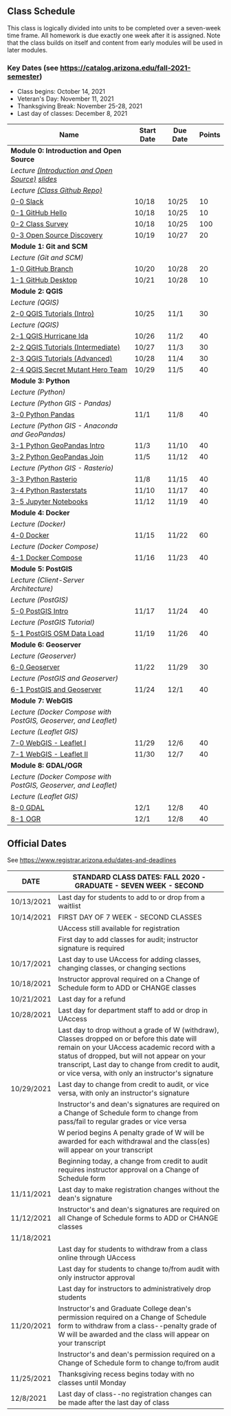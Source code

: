 
## Class Schedule

This class is logically divided into units to be completed over a seven-week time frame. All homework is due exactly one week after it is assigned. Note that the class builds on itself and content from early modules will be used in later modules.

### Key Dates (see https://catalog.arizona.edu/fall-2021-semester)
- Class begins: October 14, 2021
- Veteran's Day: November 11, 2021
- Thanksgiving Break: November 25-28, 2021
- Last day of classes:  December 8, 2021

|  **Name** | **Start Date** | **Due Date** | **Points** |
| --- | --- | --- | --- |
|  **Module 0: Introduction and Open Source** |  |  |  |
|  _Lecture [(Introduction and Open Source)](https://arizona.hosted.panopto.com/Panopto/Pages/Viewer.aspx?id=04cc21d5-9af4-4a82-aecf-adb6013f6654) [slides](https://d2l.arizona.edu/d2l/le/content/1023359/viewContent/11543920/View)_ |  |  |  |
|  _Lecture [(Class Github Repo)]()_ |  |  |  |
|  [0-0 Slack](https://classroom.github.com/a/qZ3g_NFJ) | 10/18 | 10/25 | 10 |
|  [0-1 GitHub Hello](https://classroom.github.com/a/IIlfr4O1) | 10/18 | 10/25 | 10 |
|  [0-2 Class Survey](https://classroom.github.com/a/5Zlm-FCi) | 10/18 | 10/25 | 100 |
|  [0-3 Open Source Discovery](https://classroom.github.com/a/yCQXUlSo) | 10/19 | 10/27 | 20 |
|  **Module 1: Git and SCM** |  |  |  |
|  _Lecture (Git and SCM)_ |  |  |  |
|  [1-0 GitHub Branch](https://classroom.github.com/a/39Hsnkkf) | 10/20 | 10/28 | 20 |
|  [1-1 GitHub Desktop](https://classroom.github.com/a/L8_n_Awz) | 10/21 | 10/28 | 10 |
|  **Module 2: QGIS** |  |  |  |
|  _Lecture (QGIS)_ |  |  |  |
|  [2-0 QGIS Tutorials (Intro)](https://classroom.github.com/a/jT5JEYGE) | 10/25 | 11/1 | 30 |
|  _Lecture (QGIS)_ |  |  |  |
|  [2-1 QGIS Hurricane Ida](https://classroom.github.com/a/tAQR7TOZ) | 10/26 | 11/2 | 40 |
|  [2-2 QGIS Tutorials (Intermediate)](https://classroom.github.com/a/lptNxvrc) | 10/27 | 11/3 | 30 |
|  [2-3 QGIS Tutorials (Advanced)](https://classroom.github.com/a/Dvb93Udc) | 10/28 | 11/4 | 30 |
|  [2-4 QGIS Secret Mutant Hero Team](https://classroom.github.com/a/Bii9aMCr) | 10/29 | 11/5 | 40 |
|  **Module 3: Python** |  |  |  |
|  _Lecture (Python)_ |  |  |  |
|  _Lecture (Python GIS - Pandas)_ |  |  |  |
|  [3-0 Python Pandas](https://classroom.github.com/a/fVcakB78) | 11/1 | 11/8 | 40 |
|  _Lecture (Python GIS - Anaconda and GeoPandas)_ |  |  |  |
|  [3-1 Python GeoPandas Intro](https://classroom.github.com/a/qqkd4P50) | 11/3 | 11/10 | 40 |
|  [3-2 Python GeoPandas Join](https://classroom.github.com/a/vqDR8c7B) | 11/5 | 11/12 | 40 |
|  _Lecture (Python GIS - Rasterio)_ |  |  |  |
|  [3-3 Python Rasterio](https://classroom.github.com/a/hDxhv9rG) | 11/8 | 11/15 | 40 |
|  [3-4 Python Rasterstats](https://classroom.github.com/a/E_NHA4KC) | 11/10 | 11/17 | 40 |
|  [3-5 Jupyter Notebooks](https://classroom.github.com/a/mEkI3--k) | 11/12 | 11/19 | 40 |
|  **Module 4: Docker** |  |  |  |
|  _Lecture (Docker)_ |  |  |  |
|  [4-0 Docker](https://classroom.github.com/a/l2XkkM4R) | 11/15 | 11/22 | 60 |
|  _Lecture (Docker Compose)_ |  |  |  |
|  [4-1 Docker Compose](https://classroom.github.com/a/HHJt938Z) | 11/16 | 11/23 | 40 |
|  **Module 5: PostGIS** |  |  |  |
|  _Lecture (Client-Server Architecture)_ |  |  |  |
|  _Lecture (PostGIS)_ |  |  |  |
|  [5-0 PostGIS Intro](https://classroom.github.com/a/KdNl_bmO) | 11/17 | 11/24 | 40 |
|  _Lecture (PostGIS Tutorial)_ |  |  |  |
|  [5-1 PostGIS OSM Data Load](https://classroom.github.com/a/BnBclPzj) | 11/19 | 11/26 | 40 |
|  **Module 6: Geoserver** |  |  |  |
|  _Lecture (Geoserver)_ |  |  |  |
|  [6-0 Geoserver](https://classroom.github.com/a/uYSYVSu6) | 11/22 | 11/29 | 30 |
|  _Lecture (PostGIS and Geoserver)_ |  |  |  |
|  [6-1 PostGIS and Geoserver](https://classroom.github.com/a/ICp-SGYJ) | 11/24 | 12/1 | 40 |
|  **Module 7: WebGIS** |  |  |  |
|  _Lecture (Docker Compose with PostGIS, Geoserver, and Leaflet)_ |  |  |  |
|  _Lecture (Leaflet GIS)_ |  |  |  |
|  [7-0 WebGIS - Leaflet I](https://classroom.github.com/a/ZhslVqXK) | 11/29 | 12/6 | 40 |
|  [7-1 WebGIS - Leaflet II]() | 11/30 | 12/7 | 40 |
|  **Module 8: GDAL/OGR** |  |  |  |
|  _Lecture (Docker Compose with PostGIS, Geoserver, and Leaflet)_ |  |  |  |
|  _Lecture (Leaflet GIS)_ |  |  |  |
|  [8-0 GDAL]() | 12/1 | 12/8 | 40 |
|  [8-1 OGR](K) | 12/1 | 12/8 | 40 |

## Official Dates
See https://www.registrar.arizona.edu/dates-and-deadlines

|  DATE | STANDARD CLASS DATES: FALL 2020 - GRADUATE - SEVEN WEEK - SECOND |
| --- | --- |
|  10/13/2021 | Last day for students to add to or drop from a waitlist |
|  10/14/2021 | FIRST DAY OF 7 WEEK - SECOND CLASSES |
|  | UAccess still available for registration |
|  | First day to add classes for audit; instructor signature is required |
|  10/17/2021 | Last day to use UAccess for adding classes, changing classes, or changing sections |
|  10/18/2021 | Instructor approval required on a Change of Schedule form to ADD or CHANGE classes |
|  10/21/2021 | Last day for a refund |
|  10/28/2021 | Last day for department staff to add or drop in UAccess |
|  | Last day to drop without a grade of W (withdraw),  Classes dropped on or before this date will remain on your UAccess academic record with a status of dropped, but will not appear on your transcript, Last day to change from credit to audit, or vice versa, with only an instructor's signature |
|  10/29/2021 | Last day to change from credit to audit, or vice versa, with only an instructor's signature |
|  | Instructor's and dean's signatures are required on a Change of Schedule form to change from pass/fail to regular grades or vice versa |
|  | W period begins A penalty grade of W will be awarded for each withdrawal and the class(es) will appear on your transcript |
|  | Beginning today, a change from credit to audit requires instructor approval on a Change of Schedule form |
|  11/11/2021| Last day to make registration changes without the dean's signature |
|  11/12/2021 | Instructor's and dean's signatures are required on all Change of Schedule forms to ADD or CHANGE classes |
|  11/18/2021 |  |
|  | Last day for students to withdraw from a class online through UAccess |
|  | Last day for students to change to/from audit with only instructor approval |
|  | Last day for instructors to administratively drop students |
|  11/20/2021 | Instructor's and Graduate College dean's permission required on a Change of Schedule form to withdraw from a class--penalty grade of W will be awarded and the class will appear on your transcript |
|  | Instructor's and dean's permission required on a Change of Schedule form to change to/from audit |
|  11/25/2021| Thanksgiving recess begins today with no classes until Monday |
|  12/8/2021| Last day of class--no registration changes can be made after the last day of class |
